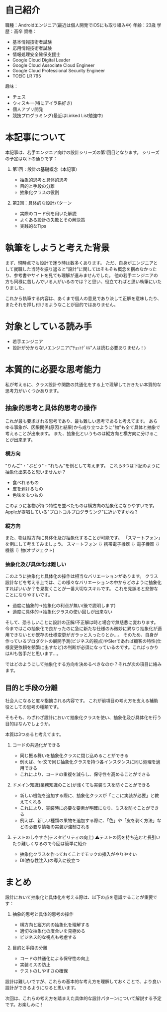 <!--
title:   若手モバイルエンジニアが設計をする際によく考えてることを殴り書きしてみた
tags:    ポエム,若手エンジニア,設計
id:      712094585711b01f913e
private: true
-->
# 自己紹介
職種：Androidエンジニア(最近は個人開発でiOSにも取り組み中)
年齢：23歳
学歴：高卒
資格：
* 基本情報技術者試験
* 応用情報技術者試験
* 情報処理安全確保支援士
* Google Cloud Digital Leader
* Google Cloud Associate Cloud Engineer
* Google Cloud Professional Security Engineer
* TOEIC LR 795

趣味：
* チェス
* ウィスキー(特にアイラ系好き)
* 個人アプリ開発
* 競技プログラミング(最近はLinked List勉強中)

# 本記事について
本記事は、若手エンジニア向けの設計シリーズの第1回目となります。
シリーズの予定は以下の通りです：

1. 第1回：設計の基礎概念（本記事）
   - 抽象的思考と具体的思考
   - 目的と手段の分離
   - 抽象化クラスの役割

2. 第2回：具体的な設計パターン
   - 実際のコード例を用いた解説
   - よくある設計の失敗とその解決策
   - 実践的なTips

# 執筆をしようと考えた背景
まず、現時点でも設計で迷う時は数多くあります。
ただ、自身がエンジニアとして就職した当時を振り返ると"設計"に関してはそもそも概念を掴めなかったり、参考書やサイトを見ても理解が進みませんでした。
他の若手エンジニアの方も同様に苦しんでいる人がいるのでは？と思い、役立てればと思い執筆にいたりました。

これから執筆する内容は、あくまで個人の意見であり決して正解を意味したり、またそれを押し付けるようなことが目的ではありません。

# 対象としている読み手
* 若手エンジニア
* 設計が分からないエンジニア("ﾁｮｯﾄﾃﾞｷﾙ"人は読む必要ありません！)

# 本質的に必要な思考能力
私が考えるに、クラス設計や関数の共通化をする上で理解しておきたい本質的な思考力がいくつかあります。

## 抽象的思考と具体的思考の操作
これが最も要求される思考であり、最も難しい思考であると考えてます。
あらゆる事象が、因果関係(原因と結果)から成り立つように"物"も全て具体と抽象で考えることが出来ます。
また、抽象化というものは縦方向と横方向に分けることが出来ます。

### 横方向
"りんご"・"ぶどう"・"れもん"を例として考えます。
これら3つは下記のように抽象化出来ると思いませんか？
* 食べれるもの
* 皮を剥けるもの
* 色味をもつもの

このように各物が持つ特性を並べたものは横方向の抽象化になりやすいです。
Appleが提唱している"プロトコルプログラミング"に近いですかね？

### 縦方向
また、物は縦方向に具体化及び抽象化することが可能です。
「スマートフォン」を例にして考えてみましょう。
スマートフォン
⇩
携帯電子機器
⇩
電子機器
⇩
機器
⇩
物(オブジェクト)

### 抽象化及び具体化は難しい
このように抽象化と具体化の操作は相当なバリエーションがあります。
クラス設計などを考える上では、この様々なバリエーションの中からどのように抽象化すればいいか？を見抜くことが一番大切なスキルです。
これを見誤ると悲惨なことになりやすいです。
* 過度に抽象的→抽象化の利点が無い(後で説明します)
* 過度に具体的→抽象化クラスの使い回しが出来ない

そして、恐ろしいことに設計の正解/不正解は時と場合で無慈悲に変わります。
今まではこの抽象化で良かったのに急に新たな仕様のみ微妙に異なり抽象化が適用できないとか既存の仕様変更がガラッと入ったりとか...。
そのため、自身が作っているプロダクトの展開予測(ビジネス的視点)やSIerであれば顧客の特性(仕様変更依頼を頻繁に出すなど)の判断が必須になっているのです。こればっかりはAIも苦手だと思います...。

ではどのようにして抽象化する方向を決めるべきなのか？それが次の項目に絡みます。

## 目的と手段の分離
社会人になると度々指摘される内容です。
これが前項目の考え方を支える補助役としての思考の種類です。

そもそも、わざわざ設計において抽象化クラスを使い、抽象化及び具体化を行う目的はなんでしょうか。

本質は3つあると考えてます。
1. コードの共通化ができる
   - 同じ振る舞いを抽象化クラスに閉じ込めることができる
   - 例えば、for文で同じ抽象化クラスを持つ各インスタンスに同じ処理を適用できる
   - これにより、コードの重複を減らし、保守性を高めることができる

2. ドメイン知識(業務知識のこと)が浅くても実装ミスを防ぐことができる
   - 新しい機能を追加する際に、抽象化クラスが「ここに実装が必要」と教えてくれる
   - これにより、実装時に必要な要素が明確になり、ミスを防ぐことができる
   - 例えば、新しい種類の果物を追加する際に、「色」や「皮を剥く方法」などの必要な情報の実装が強制される

3. テストのしやすさ(テスタビリティの向上)
⚠️テストの話を持ち込むと長引いたり難しくなるので今回は簡単に紹介
   - 抽象化クラスを作っておくことでモックの挿入がやりやすい
   - DI(依存性注入)の導入に役立つ

# まとめ
設計において抽象化と具体化を考える際は、以下の点を意識することが重要です：

1. 抽象的思考と具体的思考の操作
   - 横方向と縦方向の抽象化を理解する
   - 適切な抽象化の度合いを見極める
   - ビジネス的な視点も考慮する

2. 目的と手段の分離
   - コードの共通化による保守性の向上
   - 実装ミスの防止
   - テストのしやすさの確保

設計は難しいですが、これらの基本的な考え方を理解しておくことで、より良い設計ができるようになると思います。

次回は、これらの考え方を踏まえた具体的な設計パターンについて解説する予定です。お楽しみに！